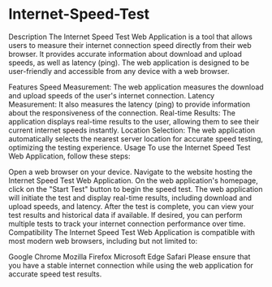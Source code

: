 # Internet-Speed-Test
Description
The Internet Speed Test Web Application is a tool that allows users to measure their internet connection speed directly from their web browser. It provides accurate information about download and upload speeds, as well as latency (ping). The web application is designed to be user-friendly and accessible from any device with a web browser.

Features
Speed Measurement: The web application measures the download and upload speeds of the user's internet connection.
Latency Measurement: It also measures the latency (ping) to provide information about the responsiveness of the connection.
Real-time Results: The application displays real-time results to the user, allowing them to see their current internet speeds instantly.
Location Selection: The web application automatically selects the nearest server location for accurate speed testing, optimizing the testing experience.
Usage
To use the Internet Speed Test Web Application, follow these steps:

Open a web browser on your device.
Navigate to the website hosting the Internet Speed Test Web Application.
On the web application's homepage, click on the "Start Test" button to begin the speed test.
The web application will initiate the test and display real-time results, including download and upload speeds, and latency.
After the test is complete, you can view your test results and historical data if available.
If desired, you can perform multiple tests to track your internet connection performance over time.
Compatibility
The Internet Speed Test Web Application is compatible with most modern web browsers, including but not limited to:

Google Chrome
Mozilla Firefox
Microsoft Edge
Safari
Please ensure that you have a stable internet connection while using the web application for accurate speed test results.
